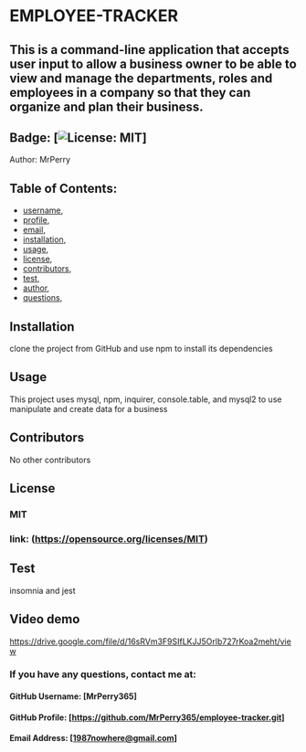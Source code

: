 
  # EMPLOYEE-TRACKER
## This is a command-line application that accepts user input to allow a business owner to be able to view and manage the departments, roles and employees in a company so that they can organize and plan their business.
  
## Badge: [![License: MIT](https://img.shields.io/badge/License-MIT-yellow.svg)]

Author: MrPerry

## Table of Contents:
- [username](#username),
- [profile](#profile),
- [email](#email),
- [installation](#installation),
- [usage](#usage),
- [license](#license),
- [contributors](#contributors),
- [test](#test),
- [author](#author),
- [questions](#questions),

## Installation
clone the project from GitHub and use npm to install its dependencies

## Usage
This project uses mysql, npm, inquirer, console.table, and mysql2 to use manipulate and create data for a business

## Contributors
No other contributors

## License
### MIT
### link: (https://opensource.org/licenses/MIT)

## Test
insomnia and jest


## Video demo
https://drive.google.com/file/d/16sRVm3F9SIfLKJJ5Orlb727rKoa2meht/view

### If you have any questions, contact me at:

#### GitHub Username: [MrPerry365]

#### GitHub Profile: [https://github.com/MrPerry365/employee-tracker.git]

#### Email Address: [1987nowhere@gmail.com]

